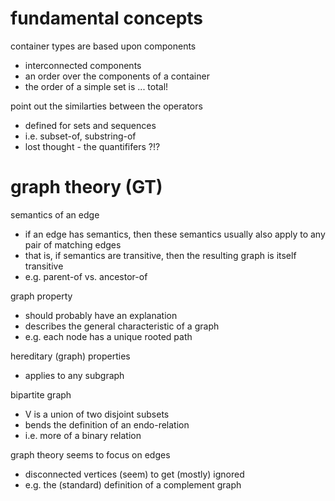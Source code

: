 
# fundamental concepts

container types are based upon components
- interconnected components
- an order over the components of a container
- the order of a simple set is ... total!

point out the similarties between the operators
- defined for sets and sequences
- i.e. subset-of, substring-of
- lost thought - the quantififers ?!?

# graph theory (GT)

semantics of an edge
- if an edge has semantics, then these semantics
  usually also apply to any pair of matching edges
- that is, if semantics are transitive, then the
  resulting graph is itself transitive
- e.g. parent-of vs. ancestor-of

graph property
- should probably have an explanation
- describes the general characteristic of a graph
- e.g. each node has a unique rooted path

hereditary (graph) properties
- applies to any subgraph

bipartite graph
- V is a union of two disjoint subsets
- bends the definition of an endo-relation
- i.e. more of a binary relation

graph theory seems to focus on edges
- disconnected vertices (seem) to get (mostly) ignored
- e.g. the (standard) definition of a complement graph
